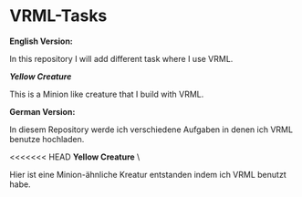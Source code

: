 # VRML-Tasks

<b>English Version:</b>

In this repository I will add different task where I use VRML.

<b><i>Yellow Creature</i></b>

This is a Minion like creature that I build with VRML.



<b>German Version:</b>

In diesem Repository werde ich verschiedene Aufgaben in denen ich VRML benutze hochladen. 

<<<<<<< HEAD
<b>Yellow Creature</b> \\

Hier ist eine Minion-ähnliche Kreatur entstanden indem ich VRML benutzt habe. 
